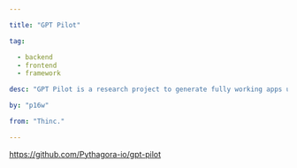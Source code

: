```yaml
---

title: "GPT Pilot" 

tag: 

  - backend
  - frontend
  - framework 

desc: "GPT Pilot is a research project to generate fully working apps using GPT-4. AI codes 95% of the app, developer needed for the remaining 5%." 

by: "p16w" 

from: "Thinc." 

---
```




https://github.com/Pythagora-io/gpt-pilot 

